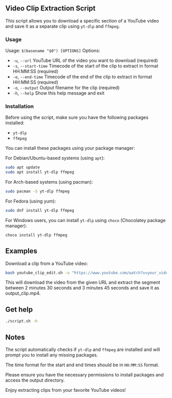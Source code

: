 ## Video Clip Extraction Script

This script allows you to download a specific section of a YouTube video and save it as a separate clip using `yt-dlp` and `ffmpeg`.

### Usage

Usage: `$(basename "$0") [OPTIONS]`
Options:

- `-u`, `--url` YouTube URL of the video you want to download (required)
- `-s`, `--start-time` Timecode of the start of the clip to extract in format HH:MM:SS (required)
- `-e`, `--end-time` Timecode of the end of the clip to extract in format HH:MM:SS (required)
- `-o`, `--output` Output filename for the clip (required)
- `-h`, `--help` Show this help message and exit

### Installation

Before using the script, make sure you have the following packages installed:

- `yt-dlp`
- `ffmpeg`

You can install these packages using your package manager:

For Debian/Ubuntu-based systems (using `apt`):

```bash
sudo apt update
sudo apt install yt-dlp ffmpeg
```

For Arch-based systems (using pacman):

```bash
sudo pacman -S yt-dlp ffmpeg
```

For Fedora (using yum):

```bash
sudo dnf install yt-dlp ffmpeg
```

For Windows users, you can install `yt-dlp` using `choco` (Chocolatey package manager):

```bash
choco install yt-dlp ffmpeg
```

## Examples

Download a clip from a YouTube video:

```bash
bash youtube_clip_edit.sh -u "https://www.youtube.com/watch?v=your_video_id" -s "00:02:30" -e "00:03:45" -o "output_clip.mp4"
```

This will download the video from the given URL and extract the segment between 2 minutes 30 seconds and 3 minutes 45 seconds and save it as output_clip.mp4.

## Get help

```bash
./script.sh -h
```

## Notes

The script automatically checks if `yt-dlp` and `ffmpeg` are installed and will prompt you to install any missing packages.

The time format for the start and end times should be in `HH:MM:SS` format.

Please ensure you have the necessary permissions to install packages and access the output directory.

Enjoy extracting clips from your favorite YouTube videos!
